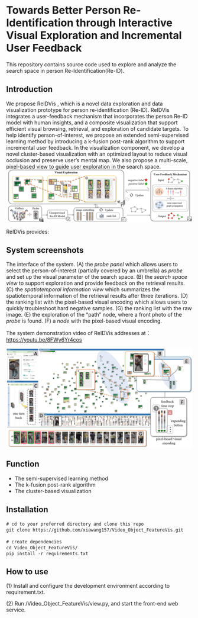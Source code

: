 # Towards Better Person Re-Identification through Interactive Visual Exploration and Incremental User Feedback

This repository contains source code used to explore and analyze the search space in person Re-Identification(Re-ID).

## Introduction

We propose ReIDVis , which is a novel data exploration and data visualization prototype for person re-identification (Re-ID). 
ReIDVis integrates a user-feedback mechanism that incorporates the person Re-ID model with human insights, and a composite visualization that support efficient visual browsing, retrieval, and exploration of candidate targets. To help identify person-of-interest, we propose an extended semi-supervised learning method by introducing a k-fusion post-rank algorithm to support incremental user feedback. In the visualization component, we develop a novel cluster-based visualization with an optimized layout to reduce visual occlusion and preserve user’s mental map. We also propose a multi-scale, pixel-based view to guide user exploration in the search space.![avatar](/pipeline.jpg)

ReIDVis provides:

## System screenshots

The interface of the system. (A) the *probe panel* which allows users to select the person-of-interest (partially covered by an umbrella) as *probe* and set up the visual parameter of the search space. (B) the *search space view* to support exploration and provide feedback on the retrieval results. (C) the *spatiotemporal information view* which summarizes the spatiotemporal information of the retrieval results after three iterations. (D) the ranking list with the pixel-based visual encoding which allows users to quickly troubleshoot hard negative samples. (G) the ranking list with the raw image. (E) the exploration of the “path” node, where a front photo of the *probe* is found. (F) a *node* with the pixel-based visual encoding.

The system demonstration video of ReIDVis addresses at：https://youtu.be/8FWy6Yr4cos

![avatar](/overview.jpg)



## Function

- The semi-supervised learning method
- The k-fusion post-rank algorithm
- The cluster-based visualization



## Installation

```
# cd to your preferred directory and clone this repo
git clone https://github.com/xiawang157/Video_Object_FeatureVis.git

# create dependencies
cd Video_Object_FeatureVis/
pip install -r requirements.txt
```



## How to use

(1) Install and configure the development environment according to requirement.txt.

(2) Run /Video_Object_FeatureVis/view.py, and start the front-end web service.







